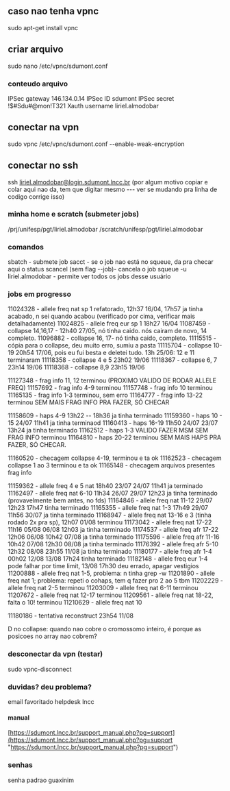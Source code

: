## caso nao tenha vpnc

sudo apt-get install vpnc
##  criar arquivo

sudo nano /etc/vpnc/sdumont.conf
### conteudo arquivo

IPSec gateway 146.134.0.14
IPSec ID sdumont
IPSec secret !$#Sdu#@mon!T321
Xauth username liriel.almodobar
## conectar na vpn

sudo vpnc /etc/vpnc/sdumont.conf --enable-weak-encryption
## conectar no ssh

ssh liriel.almodobar@login.sdumont.lncc.br (por algum motivo copiar e colar aqui nao da, tem que digitar mesmo --- ver se mudando pra linha de codigo corrige isso)

### minha home e scratch (submeter jobs)

/prj/unifesp/pgt/liriel.almodobar
/scratch/unifesp/pgt/liriel.almodobar
### comandos

sbatch - submete job
sacct - se o job nao está no squeue, da pra checar aqui o status 
scancel  (sem flag --job)- cancela o job
squeue -u liriel.almodobar - permite ver todos os jobs desse usuário

### jobs em progresso


11024328 - allele freq nat sp 1 refatorado, 12h37 16/04, 17h57 ja tinha acabado, n sei quando acabou (verificado por cima, verificar mais detalhadamente)
11024825 - allele freq eur sp 1 18h27 16/04
11087459 - collapse 14,16,17 - 12h40 27/05, nó tinha caido. nós cairam de novo, 14 completo.
11096882 - collapse 16, 17- nó tinha caido, completo.
11115515 - cópia para o collapse, deu muito erro, sumiu a pasta
11115704 - collapse 10-19 20h54 17/06, pois eu fui besta e deletei tudo. 13h 25/06: 12 e 11 terminaram
11118358 - collapse 4 e 5 23h02 19/06
11118367 - collapse 6, 7 23h14 19/06
11118368 - collapse 8,9 23h15 19/06


11127348 - frag info 11, 12 terminou (PROXIMO VALIDO DE RODAR ALLELE FREQ)
11157692 - frag info 4-9 terminou
11157748 - frag info 10 terminou
11165135 - frag info 1-3 terminou, sem erro
11164777 - frag info 13-22 terminou
SEM MAIS FRAG INFO PRA FAZER, SÓ CHECAR

11158609 - haps 4-9 13h22 -- 18h36 ja tinha terminado
11159360 - haps 10 - 15 24/07 11h41 ja tinha terminaod
11160413 - haps 16-19 11h50 24/07 23/07 13h24 ja tinha terminado
11162512 - haps 1-3  VALIDO FAZER MSM SEM FRAG INFO terminou
11164810 - haps 20-22 terminou
SEM MAIS HAPS PRA FAZER, SÓ CHECAR.


11160520 - checagem collapse 4-19, terminou e ta ok
11162523 - checagem collapse 1 ao 3 terminou e ta ok
11165148 - checagem arquivos presentes frag info


11159362 - allele freq 4 e 5 nat 18h40 23/07  24/07 11h41 ja terminado
11162497 - allele freq nat 6-10 11h34 26/07  29/07 12h23 ja tinha terminado (provavelmente bem antes, no fds)
11164846 - allele freq nat 11-12 29/07 12h23 17h47 tinha terminado
11165355 - allele freq nat 1-3 17h49 29/07 11h56 30/07 ja tinha terminado
11168947 - allele freq nat 13-16 e 3 (tinha rodado 2x pra sp), 12h07 01/08 terminou
11173042 - allele freq nat 17-22 11h16  05/08 06/08 12h03 ja tinha terminado
11174537 - allele freq afr 17-22 12h06 06/08 10h42 07/08 ja tinha terminado
11175596 - allele freq afr 11-16 10h42 07/08 12h30 08/08 ja tinha terminado
11176392  - allele freq afr 5-10 12h32 08/08 23h55 11/08 ja tinha terminado
11180177 - allele freq afr 1-4 00h02 12/08 13/08 17h24 tinha terminado
11182148 - allele freq eur 1-4 pode falhar por time limit, 13/08 17h30 deu errado, apagar vestigios
11200888 - allele freq nat 1-5, problema: n tinha grep -w
11201890 - allele freq nat 1; problema: repeti o cohaps, tem q fazer pro 2 ao 5 tbm
11202229 - allele freq nat 2-5 terminou
11203009 - allele freq nat 6-11 terminou
11207672 - allele freq nat 12-17 terminou
11209561 - allele freq nat 18-22, falta o 10!  terminou
11210629 - allele freq nat 10

11180186 - tentativa reconstruct 23h54 11/08

D no collapse: quando nao cobre o cromossomo inteiro, é porque as posicoes no array nao cobrem?
### desconectar da vpn (testar)

sudo vpnc-disconnect

### duvidas? deu problema?

email favoritado helpdesk lncc
#### manual 

[https://sdumont.lncc.br/support_manual.php?pg=support](https://sdumont.lncc.br/support_manual.php?pg=support "https://sdumont.lncc.br/support_manual.php?pg=support")

### senhas

senha padrao guaxinim
